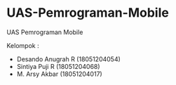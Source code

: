 # UAS-Pemrograman-Mobile
UAS Pemrograman Mobile

Kelompok :
- Desando Anugrah R (18051204054)
- Sintiya Puji R    (18051204068)
- M. Arsy Akbar     (18051204017)
